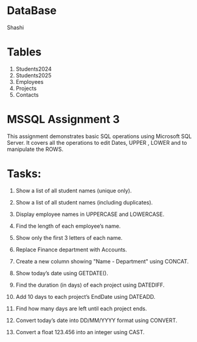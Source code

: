 # DataBase
Shashi

# Tables
1. Students2024
2. Students2025
3. Employees
4. Projects
5. Contacts

# MSSQL Assignment 3

This assignment demonstrates basic SQL operations using Microsoft SQL Server. It covers all the operations to edit Dates, UPPER , LOWER and to manipulate the ROWS.


# Tasks:
1. Show a list of all student names (unique only).

2. Show a list of all student names (including duplicates).

3. Display employee names in UPPERCASE and LOWERCASE.

4. Find the length of each employee’s name.

5. Show only the first 3 letters of each name.

6. Replace Finance department with Accounts.

7. Create a new column showing "Name - Department" using CONCAT.

8. Show today’s date using GETDATE().

9. Find the duration (in days) of each project using DATEDIFF.

10. Add 10 days to each project’s EndDate using DATEADD.

11. Find how many days are left until each project ends.

12. Convert today’s date into DD/MM/YYYY format using CONVERT.

13. Convert a float 123.456 into an integer using CAST.